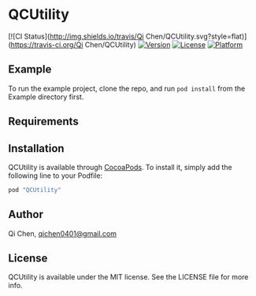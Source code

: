 # QCUtility

[![CI Status](http://img.shields.io/travis/Qi Chen/QCUtility.svg?style=flat)](https://travis-ci.org/Qi Chen/QCUtility)
[![Version](https://img.shields.io/cocoapods/v/QCUtility.svg?style=flat)](http://cocoapods.org/pods/QCUtility)
[![License](https://img.shields.io/cocoapods/l/QCUtility.svg?style=flat)](http://cocoapods.org/pods/QCUtility)
[![Platform](https://img.shields.io/cocoapods/p/QCUtility.svg?style=flat)](http://cocoapods.org/pods/QCUtility)

## Example

To run the example project, clone the repo, and run `pod install` from the Example directory first.

## Requirements

## Installation

QCUtility is available through [CocoaPods](http://cocoapods.org). To install
it, simply add the following line to your Podfile:

```ruby
pod "QCUtility"
```

## Author

Qi Chen, qichen0401@gmail.com

## License

QCUtility is available under the MIT license. See the LICENSE file for more info.
